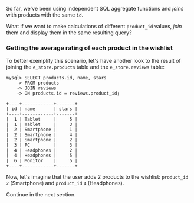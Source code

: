 So far, we've been using independent SQL aggregate functions and _joins_ with products with the same `id`. 

What if we want to make calculations of different `product_id` values, _join_ them and display them in the same resulting query?

### Getting the average rating of each product in the wishlist

To better exemplify this scenario, let's have another look to the result of joining the `e_store.products` table and the `e_store.reviews` table:

```
mysql> SELECT products.id, name, stars 
    -> FROM products 
    -> JOIN reviews 
    -> ON products.id = reviews.product_id;
```

```
+----+------------+-------+
| id | name       | stars |
+----+------------+-------+
|  1 | Tablet     |     5 |
|  1 | Tablet     |     3 |
|  2 | Smartphone |     1 |
|  2 | Smartphone |     4 |
|  2 | Smartphone |     2 |
|  3 | PC         |     3 |
|  4 | Headphones |     2 |
|  4 | Headphones |     5 |
|  6 | Monitor    |     5 |
+----+------------+-------+
```

Now, let's imagine that the user adds 2 products to the wishlist: `product_id` `2` (Smartphone) and `product_id` `4` (Headphones).

Continue in the next section.